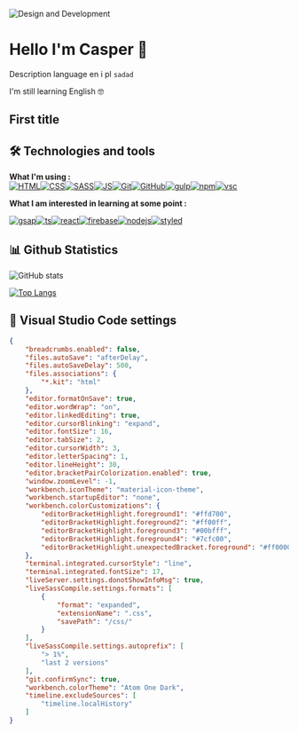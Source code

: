 ![Design and Development](http://zmudakacper.pl/image/github/baner.png)

# Hello I'm Casper 🌊

Description
language en i pl
`sadad`

I'm still learning English 🤓

## First title

## 🛠 Technologies and tools

**What I'm using :**
<br>
[![HTML](http://www.zmudakacper.pl/image/github/html.png)]()[![CSS](http://www.zmudakacper.pl/image/github/css.png)]()[![SASS](http://www.zmudakacper.pl/image/github/sass.png)]()[![JS](http://www.zmudakacper.pl/image/github/js.png)]()[![Git](http://www.zmudakacper.pl/image/github/git.png)]()[![GitHub](http://www.zmudakacper.pl/image/github/github.png)]()[![gulp](http://www.zmudakacper.pl/image/github/gulp.png)]()[![npm](http://www.zmudakacper.pl/image/github/npm.png)]()[![vsc](http://www.zmudakacper.pl/image/github/vsc.png)]()

**What I am interested in learning at some point :**

[![gsap](http://www.zmudakacper.pl/image/github/gsap.png)]()[![ts](http://www.zmudakacper.pl/image/github/ts.png)]()[![react](http://www.zmudakacper.pl/image/github/react.png)]()[![firebase](http://www.zmudakacper.pl/image/github/firebase.png)]()[![nodejs](http://www.zmudakacper.pl/image/github/node.png)]()[![styled](http://www.zmudakacper.pl/image/github/styled.png)]()

## 📊 Github Statistics

![GitHub stats](https://github-readme-stats.vercel.app/api?username=CasperZmuda&show_icons=true)

[![Top Langs](https://github-readme-stats.vercel.app/api/top-langs/?username=CasperZmuda)](https://github.com/anuraghazra/github-readme-stats)

## 🔮 Visual Studio Code settings

```json
{
    "breadcrumbs.enabled": false,
    "files.autoSave": "afterDelay",
    "files.autoSaveDelay": 500,
    "files.associations": {
        "*.kit": "html"
    },
    "editor.formatOnSave": true,
    "editor.wordWrap": "on",
    "editor.linkedEditing": true,
    "editor.cursorBlinking": "expand",
    "editor.fontSize": 16,
    "editor.tabSize": 2,
    "editor.cursorWidth": 3,
    "editor.letterSpacing": 1,
    "editor.lineHeight": 30,
    "editor.bracketPairColorization.enabled": true,
    "window.zoomLevel": -1,
    "workbench.iconTheme": "material-icon-theme",
    "workbench.startupEditor": "none",
    "workbench.colorCustomizations": {
        "editorBracketHighlight.foreground1": "#ffd700",
        "editorBracketHighlight.foreground2": "#ff00ff",
        "editorBracketHighlight.foreground3": "#00bfff",
        "editorBracketHighlight.foreground4": "#7cfc00",
        "editorBracketHighlight.unexpectedBracket.foreground": "#ff0000"
    },
    "terminal.integrated.cursorStyle": "line",
    "terminal.integrated.fontSize": 17,
    "liveServer.settings.donotShowInfoMsg": true,
    "liveSassCompile.settings.formats": [
        {
            "format": "expanded",
            "extensionName": ".css",
            "savePath": "/css/"
        }
    ],
    "liveSassCompile.settings.autoprefix": [
        "> 1%",
        "last 2 versions"
    ],
    "git.confirmSync": true,
    "workbench.colorTheme": "Atom One Dark",
    "timeline.excludeSources": [
        "timeline.localHistory"
    ]
}
```
